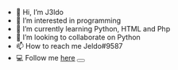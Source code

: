 - 👋 Hi, I’m J3ldo
- 👀 I’m interested in programming
- 🌱 I’m currently learning Python, HTML and Php
- 💞️ I’m looking to collaborate on Python
- 📫 How to reach me Jeldo#9587
- 💻 Follow me <a href="https://www.youtube.com/watch?v=dQw4w9WgXcQ">here</a>
<button></button>
<!---
J3ldo/J3ldo is a ✨ special ✨ repository because its `README.md` (this file) appears on your GitHub profile.
You can click the Preview link to take a look at your changes.
--->
